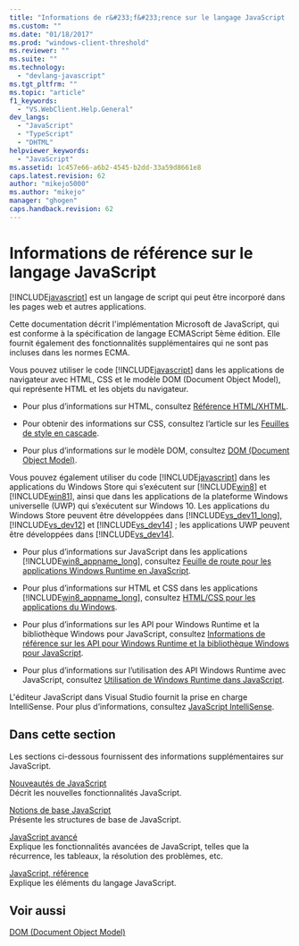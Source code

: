 ```yaml
---
title: "Informations de r&#233;f&#233;rence sur le langage JavaScript | Microsoft Docs"
ms.custom: ""
ms.date: "01/18/2017"
ms.prod: "windows-client-threshold"
ms.reviewer: ""
ms.suite: ""
ms.technology: 
  - "devlang-javascript"
ms.tgt_pltfrm: ""
ms.topic: "article"
f1_keywords: 
  - "VS.WebClient.Help.General"
dev_langs: 
  - "JavaScript"
  - "TypeScript"
  - "DHTML"
helpviewer_keywords: 
  - "JavaScript"
ms.assetid: 1c457e66-a6b2-4545-b2dd-33a59d8661e8
caps.latest.revision: 62
author: "mikejo5000"
ms.author: "mikejo"
manager: "ghogen"
caps.handback.revision: 62
---
```

# Informations de r&#233;f&#233;rence sur le langage JavaScript
[!INCLUDE[javascript](../javascript/includes/javascript-md.md)] est un langage de script qui peut être incorporé dans les pages web et autres applications.  
  
 Cette documentation décrit l'implémentation Microsoft de JavaScript, qui est conforme à la spécification de langage ECMAScript 5ème édition. Elle fournit également des fonctionnalités supplémentaires qui ne sont pas incluses dans les normes ECMA.  
  
 Vous pouvez utiliser le code [!INCLUDE[javascript](../javascript/includes/javascript-md.md)] dans les applications de navigateur avec HTML, CSS et le modèle DOM \(Document Object Model\), qui représente HTML et les objets du navigateur.  
  
-   Pour plus d’informations sur HTML, consultez [Référence HTML\/XHTML](http://go.microsoft.com/fwlink/p/?LinkId=251007).  
  
-   Pour obtenir des informations sur CSS, consultez l’article sur les [Feuilles de style en cascade](http://go.microsoft.com/fwlink/p/?LinkId=251008).  
  
-   Pour plus d’informations sur le modèle DOM, consultez [DOM \(Document Object Model\)](http://go.microsoft.com/fwlink/p/?LinkId=251009).  
  
 Vous pouvez également utiliser du code [!INCLUDE[javascript](../javascript/includes/javascript-md.md)] dans les applications du Windows Store qui s’exécutent sur [!INCLUDE[win8](../javascript/includes/win8-md.md)] et [!INCLUDE[win81](../javascript/includes/win81-md.md)], ainsi que dans les applications de la plateforme Windows universelle \(UWP\) qui s’exécutent sur Windows 10. Les applications du Windows Store peuvent être développées dans [!INCLUDE[vs_dev11_long](../javascript/includes/vs-dev11-long-md.md)], [!INCLUDE[vs_dev12](../javascript/includes/vs-dev12-md.md)] et [!INCLUDE[vs_dev14](../javascript/includes/vs-dev14-md.md)] ; les applications UWP peuvent être développées dans [!INCLUDE[vs_dev14](../javascript/includes/vs-dev14-md.md)].  
  
-   Pour plus d’informations sur JavaScript dans les applications [!INCLUDE[win8_appname_long](../javascript/includes/win8-appname-long-md.md)], consultez [Feuille de route pour les applications Windows Runtime en JavaScript](https://msdn.microsoft.com/en-us/library/windows/apps/hh465037.aspx).  
  
-   Pour plus d’informations sur HTML et CSS dans les applications [!INCLUDE[win8_appname_long](../javascript/includes/win8-appname-long-md.md)], consultez [HTML\/CSS pour les applications du Windows](http://go.microsoft.com/fwlink/p/?LinkId=250939).  
  
-   Pour plus d’informations sur les API pour Windows Runtime et la bibliothèque Windows pour JavaScript, consultez [Informations de référence sur les API pour Windows Runtime et la bibliothèque Windows pour JavaScript](http://go.microsoft.com/fwlink/p/?LinkID=250938).  
  
-   Pour plus d’informations sur l’utilisation des API Windows Runtime avec JavaScript, consultez [Utilisation de Windows Runtime dans JavaScript](../jswinrt/using-the-windows-runtime-in-javascript.md).  
  
 L'éditeur JavaScript dans Visual Studio fournit la prise en charge IntelliSense. Pour plus d’informations, consultez [JavaScript IntelliSense](http://go.microsoft.com/fwlink/p/?LinkId=256499).  
  
## Dans cette section  
 Les sections ci\-dessous fournissent des informations supplémentaires sur JavaScript.  
  
 [Nouveautés de JavaScript](../javascript/what-s-new-in-javascript.md)  
 Décrit les nouvelles fonctionnalités JavaScript.  
  
 [Notions de base JavaScript](../javascript/javascript-fundamentals.md)  
 Présente les structures de base de JavaScript.  
  
 [JavaScript avancé](../javascript/advanced/advanced-javascript.md)  
 Explique les fonctionnalités avancées de JavaScript, telles que la récurrence, les tableaux, la résolution des problèmes, etc.  
  
 [JavaScript, référence](../javascript/reference/javascript-reference.md)  
 Explique les éléments du langage JavaScript.  
  
## Voir aussi  
 [DOM \(Document Object Model\)](http://go.microsoft.com/fwlink/?LinkId=148095)